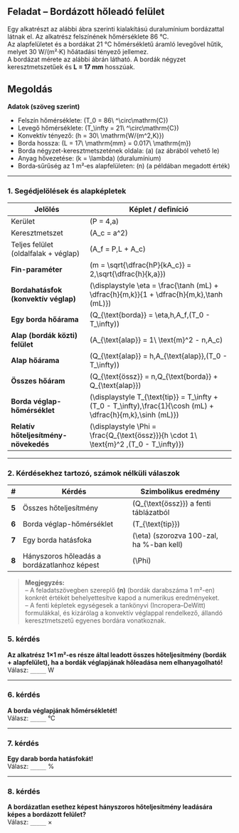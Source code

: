 ## Feladat – Bordázott hőleadó felület

Egy alkatrészt az alábbi ábra szerinti kialakítású duralumínium bordázattal látnak el. Az alkatrész felszínének hőmérséklete 86 °C.  
Az alapfelületet és a bordákat 21 °C hőmérsékletű áramló levegővel hűtik, melyet 30 W/(m²·K) hőátadási tényező jellemez.  
A bordázat mérete az alábbi ábrán látható. A bordák négyzet keresztmetszetűek és **L = 17 mm** hosszúak.

## Megoldás

**Adatok (szöveg szerint)**  
- Felszín hőmérséklete: \(T_0 = 86\ ^\circ\mathrm{C}\)  
- Levegő hőmérséklete: \(T_\infty = 21\ ^\circ\mathrm{C}\)  
- Konvektív tényező: \(h = 30\ \mathrm{W/(m^2\,K)}\)  
- Borda hossza: \(L = 17\ \mathrm{mm} = 0.017\ \mathrm{m}\)  
- Borda négyzet-keresztmetszetének oldala: \(a\)  (az ábrából vehető le)  
- Anyag hővezetése: \(k = \lambda\)  (duralumínium)  
- Borda‐sűrűség az 1 m²‐es alapfelületen: \(n\)  (a példában megadott érték)  

---

### 1.  Segédjelölések és alapképletek  

| Jelölés | Képlet / definíció |
|---------|--------------------|
| Kerület | \(P = 4\,a\) |
| Keresztmetszet | \(A_c = a^2\) |
| Teljes felület (oldalfalak + véglap) | \(A_f = P\,L + A_c\) |
| **Fin-paraméter** | \(m = \sqrt{\dfrac{hP}{kA_c}} = 2\,\sqrt{\dfrac{h}{k\,a}}\) |
| **Bordahatásfok (konvektív véglap)** | \(\displaystyle \eta = \frac{\tanh (mL) + \dfrac{h}{m\,k}}{1 + \dfrac{h}{m\,k}\,\tanh (mL)}\) |
| **Egy borda hőárama** | \(Q_{\text{borda}} = \eta\,h\,A_f\,(T_0 - T_\infty)\) |
| **Alap (bordák közti) felület** | \(A_{\text{alap}} = 1\ \text{m}^2 - n\,A_c\) |
| **Alap hőárama** | \(Q_{\text{alap}} = h\,A_{\text{alap}}\,(T_0 - T_\infty)\) |
| **Összes hőáram** | \(Q_{\text{össz}} = n\,Q_{\text{borda}} + Q_{\text{alap}}\) |
| **Borda véglap-hőmérséklet** | \(\displaystyle T_{\text{tip}} = T_\infty + (T_0 - T_\infty)\,\frac{1}{\cosh (mL) + \dfrac{h}{m\,k}\,\sinh (mL)}\) |
| **Relatív hőteljesítmény-növekedés** | \(\displaystyle \Phi = \frac{Q_{\text{össz}}}{h \cdot 1\ \text{m}^2 \,(T_0 - T_\infty)}\) |

---

### 2.  Kérdésekhez tartozó, számok nélküli válaszok  

| # | Kérdés | Szimbolikus eredmény |
|---|--------|----------------------|
| **5** | Összes hőteljesítmény | \(Q_{\text{össz}}\) a fenti táblázatból |
| **6** | Borda véglap-hőmérséklet | \(T_{\text{tip}}\) |
| **7** | Egy borda hatásfoka | \(\eta\) (szorozva 100-zal, ha %-ban kell) |
| **8** | Hányszoros hőleadás a bordázatlanhoz képest | \(\Phi\) |

> **Megjegyzés:**  
> – A feladatszövegben szereplő **\(n\)** (bordák darabszáma 1 m²-en) konkrét értékét behelyettesítve kapod a numerikus eredményeket.  
> – A fenti képletek egységesek a tankönyvi (Incropera–DeWitt) formulákkal, és kizárólag a konvektív véglappal rendelkező, állandó keresztmetszetű egyenes bordára vonatkoznak.


### 5. kérdés
**Az alkatrész 1×1 m²-es része által leadott összes hőteljesítmény (bordák + alapfelület), ha a bordák véglapjának hőleadása nem elhanyagolható!**  
Válasz: `_____` W

---

### 6. kérdés
**A borda véglapjának hőmérsékletét!**  
Válasz: `_____` °C

---

### 7. kérdés
**Egy darab borda hatásfokát!**  
Válasz: `_____` %

---

### 8. kérdés
**A bordázatlan esethez képest hányszoros hőteljesítmény leadására képes a bordázott felület?**  
Válasz: `_____` ×